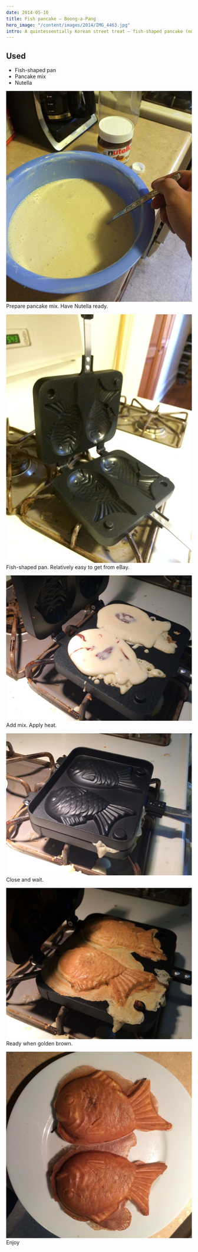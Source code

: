 ```yaml
---
date: 2014-05-10
title: Fish pancake — Boong-a-Pang
hero_image: "/content/images/2014/IMG_4463.jpg"
intro: A quintessentially Korean street treat — fish-shaped pancake (no fish inside)
---
```


## Used

- Fish-shaped pan
- Pancake mix
- Nutella

![Prepare pancake mix](/content/images/2014/IMG_4462.jpg)
Prepare pancake mix. Have Nutella ready.

![Fish-shaped pan](/content/images/2014/IMG_4463.jpg)
Fish-shaped pan. Relatively easy to get from eBay.

![Add mix. Apply heat.](/content/images/2014/IMG_4470.jpg)
Add mix. Apply heat.

![Close and wait](/content/images/2014/IMG_4471.jpg)
Close and wait.

![Ready when golden brown](/content/images/2014/IMG_4472-2.jpg)
Ready when golden brown.

![Fish-shaped pancake, ready to eat](/content/images/2014/IMG_4474.jpg)
Enjoy
